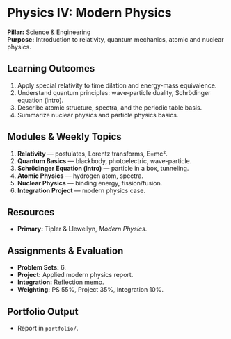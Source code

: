 # Physics IV: Modern Physics
**Pillar:** Science & Engineering  
**Purpose:** Introduction to relativity, quantum mechanics, atomic and nuclear physics.

## Learning Outcomes
1. Apply special relativity to time dilation and energy-mass equivalence.
2. Understand quantum principles: wave-particle duality, Schrödinger equation (intro).
3. Describe atomic structure, spectra, and the periodic table basis.
4. Summarize nuclear physics and particle physics basics.

## Modules & Weekly Topics
1. **Relativity** — postulates, Lorentz transforms, E=mc².
2. **Quantum Basics** — blackbody, photoelectric, wave-particle.
3. **Schrödinger Equation (intro)** — particle in a box, tunneling.
4. **Atomic Physics** — hydrogen atom, spectra.
5. **Nuclear Physics** — binding energy, fission/fusion.
6. **Integration Project** — modern physics case.

## Resources
- **Primary:** Tipler & Llewellyn, *Modern Physics*.

## Assignments & Evaluation
- **Problem Sets:** 6.
- **Project:** Applied modern physics report.
- **Integration:** Reflection memo.
- **Weighting:** PS 55%, Project 35%, Integration 10%.

## Portfolio Output
- Report in `portfolio/`.
